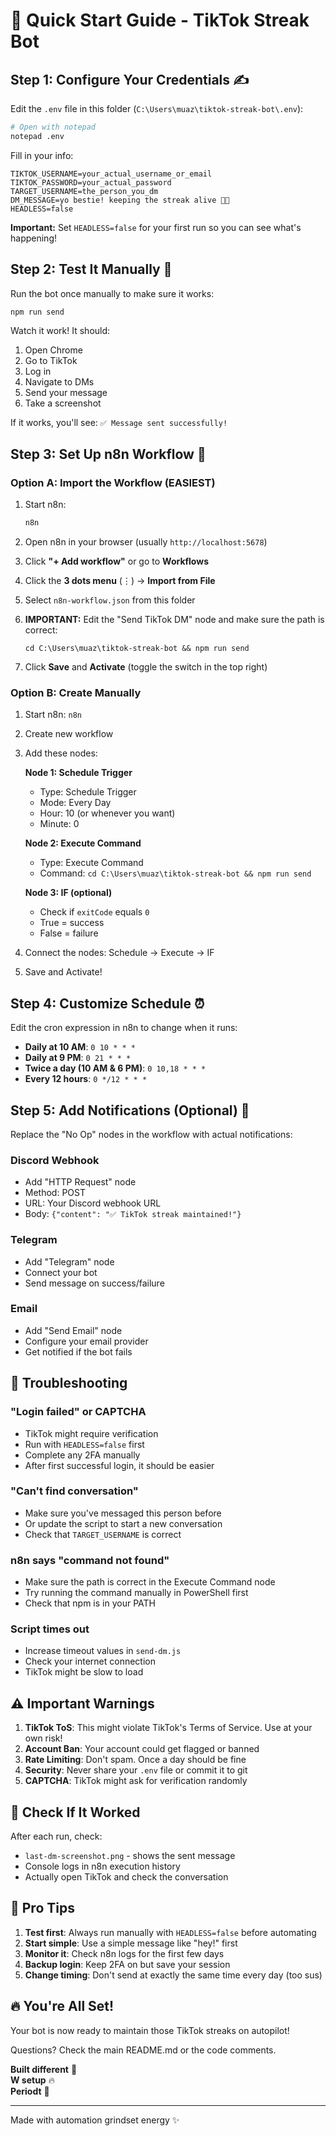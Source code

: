 # 🚀 Quick Start Guide - TikTok Streak Bot

## Step 1: Configure Your Credentials ✍️

Edit the `.env` file in this folder (`C:\Users\muaz\tiktok-streak-bot\.env`):

```bash
# Open with notepad
notepad .env
```

Fill in your info:
```env
TIKTOK_USERNAME=your_actual_username_or_email
TIKTOK_PASSWORD=your_actual_password
TARGET_USERNAME=the_person_you_dm
DM_MESSAGE=yo bestie! keeping the streak alive 💅✨
HEADLESS=false
```

**Important:** Set `HEADLESS=false` for your first run so you can see what's happening!

## Step 2: Test It Manually 🧪

Run the bot once manually to make sure it works:

```bash
npm run send
```

Watch it work! It should:
1. Open Chrome
2. Go to TikTok
3. Log in
4. Navigate to DMs
5. Send your message
6. Take a screenshot

If it works, you'll see: `✅ Message sent successfully!`

## Step 3: Set Up n8n Workflow 🤖

### Option A: Import the Workflow (EASIEST)

1. Start n8n:
   ```bash
   n8n
   ```

2. Open n8n in your browser (usually `http://localhost:5678`)

3. Click **"+ Add workflow"** or go to **Workflows**

4. Click the **3 dots menu** (⋮) → **Import from File**

5. Select `n8n-workflow.json` from this folder

6. **IMPORTANT:** Edit the "Send TikTok DM" node and make sure the path is correct:
   ```
   cd C:\Users\muaz\tiktok-streak-bot && npm run send
   ```

7. Click **Save** and **Activate** (toggle the switch in the top right)

### Option B: Create Manually

1. Start n8n: `n8n`

2. Create new workflow

3. Add these nodes:

   **Node 1: Schedule Trigger**
   - Type: Schedule Trigger
   - Mode: Every Day
   - Hour: 10 (or whenever you want)
   - Minute: 0

   **Node 2: Execute Command**
   - Type: Execute Command
   - Command: `cd C:\Users\muaz\tiktok-streak-bot && npm run send`

   **Node 3: IF (optional)**
   - Check if `exitCode` equals `0`
   - True = success
   - False = failure

4. Connect the nodes: Schedule → Execute → IF

5. Save and Activate!

## Step 4: Customize Schedule ⏰

Edit the cron expression in n8n to change when it runs:

- **Daily at 10 AM**: `0 10 * * *`
- **Daily at 9 PM**: `0 21 * * *`
- **Twice a day (10 AM & 6 PM)**: `0 10,18 * * *`
- **Every 12 hours**: `0 */12 * * *`

## Step 5: Add Notifications (Optional) 📱

Replace the "No Op" nodes in the workflow with actual notifications:

### Discord Webhook
- Add "HTTP Request" node
- Method: POST
- URL: Your Discord webhook URL
- Body: `{"content": "✅ TikTok streak maintained!"}`

### Telegram
- Add "Telegram" node
- Connect your bot
- Send message on success/failure

### Email
- Add "Send Email" node
- Configure your email provider
- Get notified if the bot fails

## 🔧 Troubleshooting

### "Login failed" or CAPTCHA
- TikTok might require verification
- Run with `HEADLESS=false` first
- Complete any 2FA manually
- After first successful login, it should be easier

### "Can't find conversation"
- Make sure you've messaged this person before
- Or update the script to start a new conversation
- Check that `TARGET_USERNAME` is correct

### n8n says "command not found"
- Make sure the path is correct in the Execute Command node
- Try running the command manually in PowerShell first
- Check that npm is in your PATH

### Script times out
- Increase timeout values in `send-dm.js`
- Check your internet connection
- TikTok might be slow to load

## ⚠️ Important Warnings

1. **TikTok ToS**: This might violate TikTok's Terms of Service. Use at your own risk!
2. **Account Ban**: Your account could get flagged or banned
3. **Rate Limiting**: Don't spam. Once a day should be fine
4. **Security**: Never share your `.env` file or commit it to git
5. **CAPTCHA**: TikTok might ask for verification randomly

## 📸 Check If It Worked

After each run, check:
- `last-dm-screenshot.png` - shows the sent message
- Console logs in n8n execution history
- Actually open TikTok and check the conversation

## 🎯 Pro Tips

1. **Test first**: Always run manually with `HEADLESS=false` before automating
2. **Start simple**: Use a simple message like "hey!" first
3. **Monitor it**: Check n8n logs for the first few days
4. **Backup login**: Keep 2FA on but save your session
5. **Change timing**: Don't send at exactly the same time every day (too sus)

## 🔥 You're All Set!

Your bot is now ready to maintain those TikTok streaks on autopilot!

Questions? Check the main README.md or the code comments.

**Built different** 😤  
**W setup** 🔥  
**Periodt** 💅

---

Made with automation grindset energy ✨


